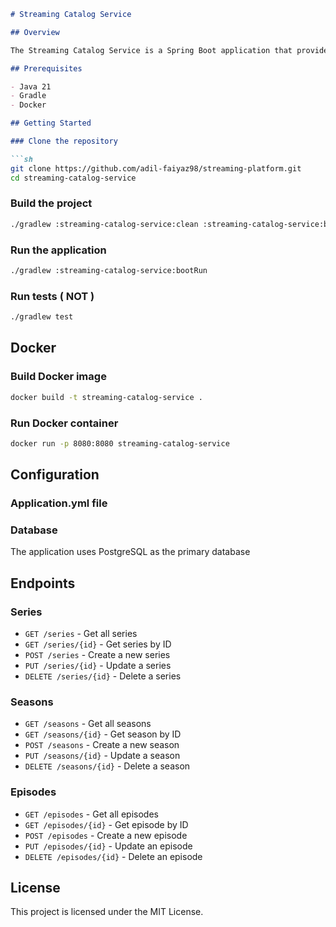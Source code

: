 
```markdown
# Streaming Catalog Service

## Overview

The Streaming Catalog Service is a Spring Boot application that provides a catalog of series, seasons, and episodes.

## Prerequisites

- Java 21
- Gradle
- Docker 

## Getting Started

### Clone the repository

```sh
git clone https://github.com/adil-faiyaz98/streaming-platform.git
cd streaming-catalog-service
```

### Build the project

```sh
./gradlew :streaming-catalog-service:clean :streaming-catalog-service:build
```

### Run the application

```sh
./gradlew :streaming-catalog-service:bootRun
```

### Run tests ( NOT )

```sh
./gradlew test
```

## Docker

### Build Docker image

```sh
docker build -t streaming-catalog-service .
```

### Run Docker container

```sh
docker run -p 8080:8080 streaming-catalog-service
```

## Configuration

### Application.yml file


### Database

The application uses PostgreSQL as the primary database

## Endpoints

### Series

- `GET /series` - Get all series
- `GET /series/{id}` - Get series by ID
- `POST /series` - Create a new series
- `PUT /series/{id}` - Update a series
- `DELETE /series/{id}` - Delete a series

### Seasons

- `GET /seasons` - Get all seasons
- `GET /seasons/{id}` - Get season by ID
- `POST /seasons` - Create a new season
- `PUT /seasons/{id}` - Update a season
- `DELETE /seasons/{id}` - Delete a season

### Episodes

- `GET /episodes` - Get all episodes
- `GET /episodes/{id}` - Get episode by ID
- `POST /episodes` - Create a new episode
- `PUT /episodes/{id}` - Update an episode
- `DELETE /episodes/{id}` - Delete an episode

## License

This project is licensed under the MIT License.
```


